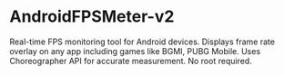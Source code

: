# AndroidFPSMeter-v2
Real-time FPS monitoring tool for Android devices. Displays frame rate overlay on any app including games like BGMI, PUBG Mobile. Uses Choreographer API for accurate measurement. No root required.
